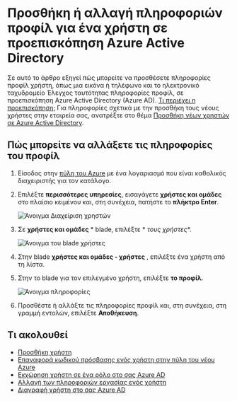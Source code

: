 <properties
    pageTitle="Προσθήκη ή αλλαγή πληροφοριών προφίλ για ένα χρήστη στην υπηρεσία καταλόγου Azure Active Directory προεπισκόπηση | Microsoft Azure"
    description="Εξηγεί πώς μπορείτε να προσθέσετε το προφίλ χρήστη, συμπεριλαμβανομένων των εικόνα του προφίλ, σε Azure Active Directory"
    services="active-directory"
    documentationCenter=""
    authors="curtand"
    manager="femila"
    editor=""/>

<tags
    ms.service="active-directory"
    ms.workload="identity"
    ms.tgt_pltfrm="na"
    ms.devlang="na"
    ms.topic="article"
    ms.date="09/12/2016"
    ms.author="curtand"/>

# <a name="add-or-change-profile-information-for-a-user-in-azure-active-directory-preview"></a>Προσθήκη ή αλλαγή πληροφοριών προφίλ για ένα χρήστη σε προεπισκόπηση Azure Active Directory

Σε αυτό το άρθρο εξηγεί πώς μπορείτε να προσθέσετε πληροφορίες προφίλ χρήστη, όπως μια εικόνα ή τηλέφωνο και το ηλεκτρονικό ταχυδρομείο Έλεγχος ταυτότητας πληροφορίες προφίλ, σε προεπισκόπηση Azure Active Directory (Azure AD). [Τι περιέχει η προεπισκόπηση;](active-directory-preview-explainer.md) Για πληροφορίες σχετικά με την προσθήκη τους νέους χρήστες στην εταιρεία σας, ανατρέξτε στο θέμα [Προσθήκη νέων χρηστών σε Azure Active Directory](active-directory-users-create-azure-portal.md).

## <a name="how-to-change-profile-information"></a>Πώς μπορείτε να αλλάξετε τις πληροφορίες του προφίλ

1.  Είσοδος στην [πύλη του Azure](https://portal.azure.com) με ένα λογαριασμό που είναι καθολικός διαχειριστής για τον κατάλογο.

2.  Επιλέξτε **περισσότερες υπηρεσίες**, εισαγάγετε **χρήστες και ομάδες** στο πλαίσιο κειμένου και, στη συνέχεια, πατήστε το **πλήκτρο Enter**.

    ![Άνοιγμα Διαχείριση χρηστών](./media/active-directory-users-profile-azure-portal/create-users-user-management.png)

3.  Σε **χρήστες και ομάδες** * blade, επιλέξτε * *τους χρήστες**.

    ![Άνοιγμα του blade χρήστες](./media/active-directory-users-profile-azure-portal/create-users-open-users-blade.png)

4. Στην blade **χρήστες και ομάδες - χρήστες** , επιλέξτε ένα χρήστη από τη λίστα.

5. Στην το blade για τον επιλεγμένο χρήστη, επιλέξτε **το προφίλ**.

    ![Άνοιγμα πληροφορίες](./media/active-directory-users-profile-azure-portal/active-directory-create-users-profile.png)

6. Προσθέστε ή αλλάξτε τις πληροφορίες προφίλ και, στη συνέχεια, στη γραμμή εντολών, επιλέξτε **Αποθήκευση**.

## <a name="whats-next"></a>Τι ακολουθεί

- [Προσθήκη χρήστη](active-directory-users-create-azure-portal.md)
- [Επαναφορά κωδικού πρόσβασης ενός χρήστη στην πύλη του νέου Azure](active-directory-users-reset-password-azure-portal.md)
- [Εκχώρηση χρήστη σε ένα ρόλο στο σας Azure AD](active-directory-users-assign-role-azure-portal.md)
- [Αλλαγή των πληροφοριών εργασίας ενός χρήστη](active-directory-users-work-info-azure-portal.md)
- [Διαγραφή χρήστη στο σας Azure AD](active-directory-users-delete-user-azure-portal.md)
